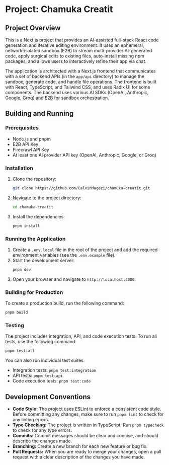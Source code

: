 # Project: Chamuka Creatit

## Project Overview

This is a Next.js project that provides an AI-assisted full-stack React code generation and iterative editing environment. It uses an ephemeral, network-isolated sandbox (E2B) to stream multi-provider AI-generated code, apply surgical edits to existing files, auto-install missing npm packages, and allows users to interactively refine their app via chat.

The application is architected with a Next.js frontend that communicates with a set of backend APIs (in the `app/api` directory) to manage the sandbox, generate code, and handle file operations. The frontend is built with React, TypeScript, and Tailwind CSS, and uses Radix UI for some components. The backend uses various AI SDKs (OpenAI, Anthropic, Google, Groq) and E2B for sandbox orchestration.

## Building and Running

### Prerequisites

- Node.js and pnpm
- E2B API Key
- Firecrawl API Key
- At least one AI provider API key (OpenAI, Anthropic, Google, or Groq)

### Installation

1.  Clone the repository:
    ```bash
    git clone https://github.com/CalvinMagezi/chamuka-creatit.git
    ```
2.  Navigate to the project directory:
    ```bash
    cd chamuka-creatit
    ```
3.  Install the dependencies:
    ```bash
    pnpm install
    ```

### Running the Application

1.  Create a `.env.local` file in the root of the project and add the required environment variables (see the `.env.example` file).
2.  Start the development server:
    ```bash
    pnpm dev
    ```
3.  Open your browser and navigate to `http://localhost:3000`.

### Building for Production

To create a production build, run the following command:

```bash
pnpm build
```

### Testing

The project includes integration, API, and code execution tests. To run all tests, use the following command:

```bash
pnpm test:all
```

You can also run individual test suites:

-   Integration tests: `pnpm test:integration`
-   API tests: `pnpm test:api`
-   Code execution tests: `pnpm test:code`

## Development Conventions

-   **Code Style:** The project uses ESLint to enforce a consistent code style. Before committing any changes, make sure to run `pnpm lint` to check for any linting errors.
-   **Type Checking:** The project is written in TypeScript. Run `pnpm typecheck` to check for any type errors.
-   **Commits:** Commit messages should be clear and concise, and should describe the changes made.
-   **Branching:** Create a new branch for each new feature or bug fix.
-   **Pull Requests:** When you are ready to merge your changes, open a pull request with a clear description of the changes you have made.
